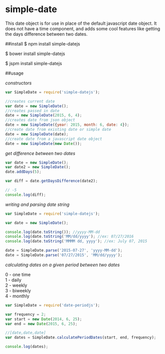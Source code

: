 # simple-date
This date object is for use in place of the default javascript date object. It does not have a time component, and adds some cool features like getting the days difference between two dates.

##install
$ npm install simple-datejs

$ bower install simple-datejs

$ jspm install simple-datejs

##usage

*constructors*

```javascript
var SimpleDate = require('simple-datejs');

//creates current date
var date = new SimpleDate();
//creates passed in date
date = new SimpleDate(2015, 6, 4);
//creates date from json object
date = new SimpleDate({year: 2015, month: 6, date: 4});
//create date from existing date or simple date
date = new SimpleDate(date);
//create date from a javascript date object
date = new SimpleDate(new Date());
```

*get difference between two dates*

```javascript
var date = new SimpleDate();
var date2 = new SimpleDate();
date.addDays(5);

var diff = date.getDaysDifference(date2);

// -5
console.log(diff);
```

*writing and parsing date string*

```javascript
var SimpleDate = require('simple-datejs');

var date = new SimpleDate();

console.log(date.toString()); //yyyy-MM-dd
console.log(date.toString('MM/dd/yyyy'); //ex: 07/27/2016
console.log(date.toString('MMMM dd, yyyy'); //ex: July 07, 2015

date = SimpleDate.parse('2015-07-27', 'yyyy-MM-dd');
date = SimpleDate.parse('07/27/2015', 'MM/dd/yyyy');
```

*calculating dates on a given period between two dates*

0 - one time<br/>
1 - daily<br/>
2 - weekly<br/>
3 - biweekly<br/>
4 - monthly<br/>

```javascript
var SimpleDate = require('date-periodjs');

var frequency = 2;
var start = new Date(2014, 6, 25);
var end = new Date(2015, 6, 25);

//[date,date,date]
var dates = SimpleDate.calculatePeriodDates(start, end, frequency);

console.log(dates);
```